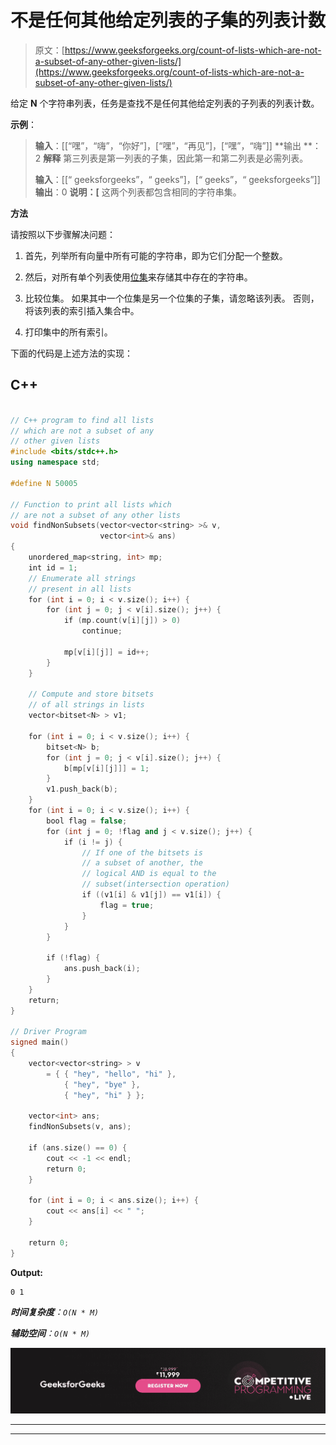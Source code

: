 # 不是任何其他给定列表的子集的列表计数

> 原文：[https://www.geeksforgeeks.org/count-of-lists-which-are-not-a-subset-of-any-other-given-lists/](https://www.geeksforgeeks.org/count-of-lists-which-are-not-a-subset-of-any-other-given-lists/)

给定 **N** 个字符串列表，任务是查找不是任何其他给定列表的子列表的列表计数。

**示例**：

> **输入**：[[“嘿”，“嗨”，“你好”]，[“嘿”，“再见”]，[“嘿”，“嗨”]]
> **输出 **：2
> **解释**
> 第三列表是第一列表的子集，因此第一和第二列表是必需列表。
> 
> **输入**：[[“ geeksforgeeks”，“ geeks”]，[“ geeks”，“ geeksforgeeks”]]
> **输出**：0
> **说明：[** 这两个列表都包含相同的字符串集。

**方法**

请按照以下步骤解决问题：

1.  首先，列举所有向量中所有可能的字符串，即为它们分配一个整数。

2.  然后，对所有单个列表使用[位集](https://www.geeksforgeeks.org/c-bitset-and-its-application/)来存储其中存在的字符串。

3.  比较位集。 如果其中一个位集是另一个位集的子集，请忽略该列表。 否则，将该列表的索引插入集合中。

4.  打印集中的所有索引。

下面的代码是上述方法的实现：

## C++

```cpp

// C++ program to find all lists 
// which are not a subset of any 
// other given lists 
#include <bits/stdc++.h> 
using namespace std; 

#define N 50005 

// Function to print all lists which 
// are not a subset of any other lists 
void findNonSubsets(vector<vector<string> >& v, 
                    vector<int>& ans) 
{ 
    unordered_map<string, int> mp; 
    int id = 1; 
    // Enumerate all strings 
    // present in all lists 
    for (int i = 0; i < v.size(); i++) { 
        for (int j = 0; j < v[i].size(); j++) { 
            if (mp.count(v[i][j]) > 0) 
                continue; 

            mp[v[i][j]] = id++; 
        } 
    } 

    // Compute and store bitsets 
    // of all strings in lists 
    vector<bitset<N> > v1; 

    for (int i = 0; i < v.size(); i++) { 
        bitset<N> b; 
        for (int j = 0; j < v[i].size(); j++) { 
            b[mp[v[i][j]]] = 1; 
        } 
        v1.push_back(b); 
    } 
    for (int i = 0; i < v.size(); i++) { 
        bool flag = false; 
        for (int j = 0; !flag and j < v.size(); j++) { 
            if (i != j) { 
                // If one of the bitsets is 
                // a subset of another, the 
                // logical AND is equal to the 
                // subset(intersection operation) 
                if ((v1[i] & v1[j]) == v1[i]) { 
                    flag = true; 
                } 
            } 
        } 

        if (!flag) { 
            ans.push_back(i); 
        } 
    } 
    return; 
} 

// Driver Program 
signed main() 
{ 
    vector<vector<string> > v 
        = { { "hey", "hello", "hi" }, 
            { "hey", "bye" }, 
            { "hey", "hi" } }; 

    vector<int> ans; 
    findNonSubsets(v, ans); 

    if (ans.size() == 0) { 
        cout << -1 << endl; 
        return 0; 
    } 

    for (int i = 0; i < ans.size(); i++) { 
        cout << ans[i] << " "; 
    } 

    return 0; 
} 

```

**Output:**

```
0 1

```

***时间复杂度**：`O(N * M)`*

***辅助空间**：`O(N * M)`*

[![competitive-programming-img](img/5211864e7e7a28eeeb039fa5d6073a24.png)](https://practice.geeksforgeeks.org/courses/competitive-programming-live?utm_source=geeksforgeeks&utm_medium=article&utm_campaign=gfg_article_cp)

* * *

* * *



